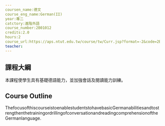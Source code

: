 ```yaml
---
coursen_name:德文
course_eng_name:German(II)
year:專二
catctory:進階外語
course_number:2B01012
credits:2.0
hours:2
course_url:https://aps.ntut.edu.tw/course/tw/Curr.jsp?format=-2&code=2B01012
teacher:
---
```


## 課程大綱

本課程使學生具有基礎德語能力，並加強會話及閱讀能力訓練。


## Course Outline

ThefocusofthiscourseistoenablestudentstohavebasicGermanabilitiesandtostrengthenthetrainingordrillingofconversationandreadingcomprehensionoftheGermanlanguage.

